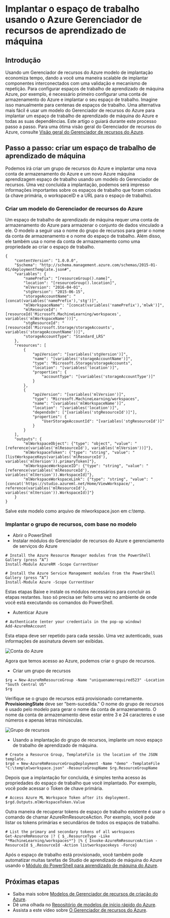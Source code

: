 <properties
    pageTitle="Implantar o espaço de trabalho usando o modelo do Azure Gerenciador de recursos de aprendizado de máquina | Microsoft Azure"
    description="Como implantar um espaço de trabalho para aprendizado de máquina do Azure usando o modelo do Gerenciador de recursos do Azure"
    services="machine-learning"
    documentationCenter=""
    authors="ahgyger"
    manager="haining"
    editor="garye"/>

<tags
    ms.service="machine-learning"
    ms.workload="data-services"
    ms.tgt_pltfrm="na"
    ms.devlang="na"
    ms.topic="article"
    ms.date="08/23/2016"
    ms.author="ahgyger"/>
# <a name="deploy-machine-learning-workspace-using-azure-resource-manager"></a>Implantar o espaço de trabalho usando o Azure Gerenciador de recursos de aprendizado de máquina

## <a name="introduction"></a>Introdução
Usando um Gerenciador de recursos do Azure modelo de implantação economiza tempo, dando a você uma maneira scalable de implantar componentes interconectados com uma validação e mecanismo de repetição. Para configurar espaços de trabalho de aprendizado de máquina Azure, por exemplo, é necessário primeiro configurar uma conta de armazenamento do Azure e implantar o seu espaço de trabalho. Imagine isso manualmente para centenas de espaços de trabalho. Uma alternativa mais fácil é usar um modelo do Gerenciador de recursos do Azure para implantar um espaço de trabalho de aprendizado de máquina do Azure e todas as suas dependências. Este artigo o guiará durante este processo passo a passo. Para uma ótima visão geral do Gerenciador de recursos do Azure, consulte [Visão geral do Gerenciador de recursos do Azure](../azure-resource-manager/resource-group-overview.md).

## <a name="step-by-step-create-a-machine-learning-workspace"></a>Passo a passo: criar um espaço de trabalho de aprendizado de máquina
Podemos irá criar um grupo de recursos do Azure e implantar uma nova conta de armazenamento do Azure e um novo Azure máquina aprendizagem espaço de trabalho usando um modelo do Gerenciador de recursos. Uma vez concluída a implantação, podemos será impresso informações importantes sobre os espaços de trabalho que foram criados (a chave primária, o workspaceID e a URL para o espaço de trabalho).

### <a name="create-an-azure-resource-manager-template"></a>Criar um modelo do Gerenciador de recursos do Azure
Um espaço de trabalho de aprendizado de máquina requer uma conta de armazenamento do Azure para armazenar o conjunto de dados vinculado a ele.
O modelo a seguir usa o nome do grupo de recursos para gerar o nome da conta de armazenamento e o nome do espaço de trabalho.  Além disso, ele também usa o nome da conta de armazenamento como uma propriedade ao criar o espaço de trabalho.

```
{
    "contentVersion": "1.0.0.0",
    "$schema": "http://schema.management.azure.com/schemas/2015-01-01/deploymentTemplate.json#",
    "variables": {
        "namePrefix": "[resourceGroup().name]",
        "location": "[resourceGroup().location]",
        "mlVersion": "2016-04-01",
        "stgVersion": "2015-06-15",
        "storageAccountName": "[concat(variables('namePrefix'),'stg')]",
        "mlWorkspaceName": "[concat(variables('namePrefix'),'mlwk')]",
        "mlResourceId": "[resourceId('Microsoft.MachineLearning/workspaces', variables('mlWorkspaceName'))]",
        "stgResourceId": "[resourceId('Microsoft.Storage/storageAccounts', variables('storageAccountName'))]",
        "storageAccountType": "Standard_LRS"
    },
    "resources": [
        {
            "apiVersion": "[variables('stgVersion')]",
            "name": "[variables('storageAccountName')]",
            "type": "Microsoft.Storage/storageAccounts",
            "location": "[variables('location')]",
            "properties": {
                "accountType": "[variables('storageAccountType')]"
            }
        },
        {
            "apiVersion": "[variables('mlVersion')]",
            "type": "Microsoft.MachineLearning/workspaces",
            "name": "[variables('mlWorkspaceName')]",
            "location": "[variables('location')]",
            "dependsOn": ["[variables('stgResourceId')]"],
            "properties": {
                "UserStorageAccountId": "[variables('stgResourceId')]"
            }
        }
    ],
    "outputs": {
        "mlWorkspaceObject": {"type": "object", "value": "[reference(variables('mlResourceId'), variables('mlVersion'))]"},
        "mlWorkspaceToken": {"type": "string", "value": "[listWorkspaceKeys(variables('mlResourceId'), variables('mlVersion')).primaryToken]"},
        "mlWorkspaceWorkspaceID": {"type": "string", "value": "[reference(variables('mlResourceId'), variables('mlVersion')).WorkspaceId]"},
        "mlWorkspaceWorkspaceLink": {"type": "string", "value": "[concat('https://studio.azureml.net/Home/ViewWorkspace/', reference(variables('mlResourceId'), variables('mlVersion')).WorkspaceId)]"}
    }
}

```
Salve este modelo como arquivo de mlworkspace.json em c:\temp\.

### <a name="deploy-the-resource-group-based-on-the-template"></a>Implantar o grupo de recursos, com base no modelo
* Abrir o PowerShell
* Instalar módulos do Gerenciador de recursos do Azure e gerenciamento de serviços do Azure  

```
# Install the Azure Resource Manager modules from the PowerShell Gallery (press “A”)
Install-Module AzureRM -Scope CurrentUser

# Install the Azure Service Management modules from the PowerShell Gallery (press “A”)
Install-Module Azure -Scope CurrentUser
```

   Estas etapas Baixe e instale os módulos necessários para concluir as etapas restantes. Isso só precisa ser feito uma vez no ambiente de onde você está executando os comandos do PowerShell.   

* Autenticar Azure  

```
# Authenticate (enter your credentials in the pop-up window)
Add-AzureRmAccount
```
Esta etapa deve ser repetido para cada sessão. Uma vez autenticado, suas informações de assinatura devem ser exibidas.

![Conta do Azure][1]

Agora que temos acesso ao Azure, podemos criar o grupo de recursos.

* Criar um grupo de recursos

```
$rg = New-AzureRmResourceGroup -Name "uniquenamerequired523" -Location "South Central US"
$rg
```

Verifique se o grupo de recursos está provisionado corretamente. **ProvisioningState** deve ser "bem-sucedida."
O nome do grupo de recursos é usado pelo modelo para gerar o nome da conta de armazenamento. O nome da conta de armazenamento deve estar entre 3 e 24 caracteres e use números e apenas letras minúsculas.

![Grupo de recursos][2]

* Usando a implantação do grupo de recursos, implante um novo espaço de trabalho de aprendizado de máquina.

```
# Create a Resource Group, TemplateFile is the location of the JSON template.
$rgd = New-AzureRmResourceGroupDeployment -Name "demo" -TemplateFile "C:\temp\mlworkspace.json" -ResourceGroupName $rg.ResourceGroupName
```

Depois que a implantação for concluída, é simples tenha acesso às propriedades do espaço de trabalho que você implantado. Por exemplo, você pode acessar o Token de chave primária.

```
# Access Azure ML Workspace Token after its deployment.
$rgd.Outputs.mlWorkspaceToken.Value
```

Outra maneira de recuperar tokens de espaço de trabalho existente é usar o comando de chamar AzureRmResourceAction. Por exemplo, você pode listar os tokens primárias e secundários de todos os espaços de trabalho.

```  
# List the primary and secondary tokens of all workspaces
Get-AzureRmResource |? { $_.ResourceType -Like "*MachineLearning/workspaces*"} |% { Invoke-AzureRmResourceAction -ResourceId $_.ResourceId -Action listworkspacekeys -Force}  
```
Após o espaço de trabalho está provisionado, você também pode automatizar muitas tarefas de Studio de aprendizado de máquina do Azure usando o [Módulo do PowerShell para aprendizado de máquina do Azure](http://aka.ms/amlps).

## <a name="next-steps"></a>Próximas etapas 
* Saiba mais sobre [Modelos de Gerenciador de recursos de criação do Azure](../resource-group-authoring-templates.md). 
* Dê uma olhada no [Repositório de modelos de início rápido do Azure](https://github.com/Azure/azure-quickstart-templates). 
* Assista a este vídeo sobre [O Gerenciador de recursos do Azure](https://channel9.msdn.com/Events/Ignite/2015/C9-39). 
 
<!--Image references-->
[1]: ../media/machine-learning-deploy-with-resource-manager-template/azuresubscription.png
[2]: ../media/machine-learning-deploy-with-resource-manager-template/resourcegroupprovisioning.png


<!--Link references-->
